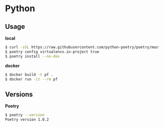 # Python

## Usage
**local**
```bash
$ curl -sSL https://raw.githubusercontent.com/python-poetry/poetry/master/get-poetry.py | python3
$ poetry config virtualenvs.in-project true
$ poetry install --no-dev
```

**docker**

```bash
$ docker build -t pf .
$ docker run -it --rm pf
```

## Versions

**Poetry**
```bash
$ poetry --version
Poetry version 1.0.2
```
